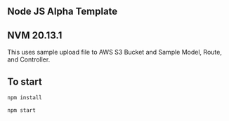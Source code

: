 ## Node JS Alpha Template

## NVM 20.13.1

This uses sample upload file to AWS S3 Bucket and Sample Model, Route, and Controller.

## To start

```bash
npm install
```

```bash
npm start
```